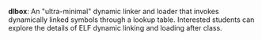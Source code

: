 **dlbox**: An "ultra-minimal" dynamic linker and loader that invokes dynamically linked symbols through a lookup table. Interested students can explore the details of ELF dynamic linking and loading after class.

